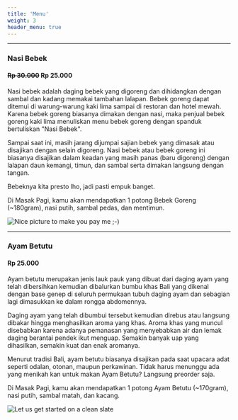 ```yaml
---
title: 'Menu'
weight: 3
header_menu: true
---
```



---

### Nasi Bebek
#### ~~Rp 30.000~~ Rp 25.000

Nasi bebek adalah daging bebek yang digoreng dan dihidangkan dengan sambal dan kadang memakai tambahan lalapan. Bebek goreng dapat ditemui di warung-warung kaki lima sampai di restoran dan hotel mewah. Karena bebek goreng biasanya dimakan dengan nasi, maka penjual bebek goreng kaki lima menuliskan menu bebek goreng dengan spanduk bertuliskan "Nasi Bebek". 

Sampai saat ini, masih jarang dijumpai sajian bebek yang dimasak atau disajikan dengan selain digoreng. Nasi bebek atau bebek goreng ini biasanya disajikan dalam keadan yang masih panas (baru digoreng) dengan lalapan daun kemangi, timun, dan sambal serta dimakan langsung dengan tangan. 

Bebeknya kita presto lho, jadi pasti empuk banget.

Di Masak Pagi, kamu akan mendapatkan 1 potong Bebek Goreng (~180gram), nasi putih, sambal pedas, dan mentimun.

![Nice picture to make you pay me ;-)](../images/nasi-bebek.jpg)

---

### Ayam Betutu
#### Rp 25.000

Ayam betutu merupakan jenis lauk pauk yang dibuat dari daging ayam yang telah dibersihkan kemudian dibalurkan bumbu khas Bali yang dikenal dengan base genep di seluruh permukaan tubuh daging ayam dan sebagian lagi dimasukkan ke dalam rongga abdomennya. 

Daging ayam yang telah dibumbui tersebut kemudian direbus atau langsung dibakar hingga menghasilkan aroma yang khas. Aroma khas yang muncul disebabkan karena adanya pemanasan yang menyebabkan air dan lemak daging berantai pendek ikut menguap. Semakin banyak uap yang dihasilkan, semakin kuat dan enak aromanya. 

Menurut tradisi Bali, ayam betutu biasanya disajikan pada saat upacara adat seperti odalan, otonan, maupun perkawinan. Tidak harus menunggu ada yang menikah kan untuk makan Ayam Betutu? Langsung preorder saja.

Di Masak Pagi, kamu akan mendapatkan 1 potong Ayam Betutu (~170gram), nasi putih, sambal matah, dan kacang.

![Let us get started on a clean slate](../images/ayam-betutu.jpg)
